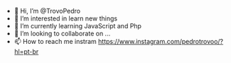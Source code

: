 - 👋 Hi, I’m @TrovoPedro
- 👀 I’m interested in learn new things
- 🌱 I’m currently learning JavaScript and Php
- 💞️ I’m looking to collaborate on ...
- 📫 How to reach me instram https://www.instagram.com/pedrotrovoo/?hl=pt-br

<!---
TrovoPedro/TrovoPedro is a ✨ special ✨ repository because its `README.md` (this file) appears on your GitHub profile.
You can click the Preview link to take a look at your changes.
--->
